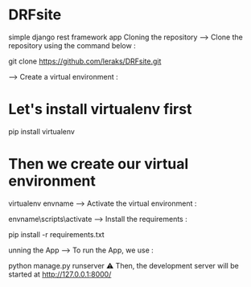 # DRFsite
simple django rest framework app
Cloning the repository
--> Clone the repository using the command below :

git clone https://github.com/leraks/DRFsite.git

--> Create a virtual environment :

# Let's install virtualenv first
pip install virtualenv

# Then we create our virtual environment
virtualenv envname
--> Activate the virtual environment :

envname\scripts\activate
--> Install the requirements :

pip install -r requirements.txt

unning the App
--> To run the App, we use :

python manage.py runserver
⚠ Then, the development server will be started at http://127.0.0.1:8000/


